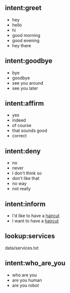 ## intent:greet
- hey
- hello
- hi
- good morning
- good evening
- hey there

## intent:goodbye
- bye
- goodbye
- see you around
- see you later

## intent:affirm
- yes
- indeed
- of course
- that sounds good
- correct

## intent:deny
- no
- never
- I don't think so
- don't like that
- no way
- not really

## intent:inform
- I'd like to have a [haircut](service)
- I want to have a [haircut](service)

## lookup:services
data/services.txt

## intent:who_are_you
- who are you
- are you human
- are you robot
